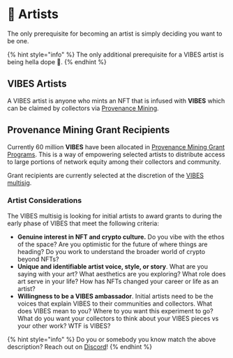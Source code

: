 # 🎨 Artists

The only prerequisite for becoming an artist is simply deciding you want to be one. 

{% hint style="info" %}
The only additional prerequisite for a VIBES artist is being hella dope 🤙.
{% endhint %}

## VIBES Artists

A VIBES artist is anyone who mints an NFT that is infused with **VIBES** which can be claimed by collectors via [Provenance Mining](../../vibes-protocol/provenance-mining/).

## Provenance Mining Grant Recipients

Currently 60 million **VIBES** have been allocated in [Provenance Mining Grant Programs](../../vibes-protocol/vibes-token/treasury-allocations.md#provenance-mining-grant-program). This is a way of empowering selected artists to distribute access to large portions of network equity among their collectors and community.

Grant recipients are currently selected at the discretion of the [VIBES multisig](../governance.md#vibes-multisig).

### Artist Considerations

The VIBES multisig is looking for initial artists to award grants to during the early phase of VIBES that meet the following criteria:

* **Genuine interest in NFT and crypto culture.** Do you vibe with the ethos of the space? Are you optimistic for the future of where things are heading? Do you work to understand the broader world of crypto beyond NFTs? 
* **Unique and identifiable artist voice, style, or story**. What are you saying with your art? What aesthetics are you exploring? What role does art serve in your life? How has NFTs changed your career or life as an artist?
* **Willingness to be a VIBES ambassador**. Initial artists need to be the voices that explain VIBES to their communities and collectors. What does VIBES mean to you? Where to you want this experiment to go? What do you want your collectors to think about your VIBES pieces vs your other work? WTF is VIBES?

{% hint style="info" %}
Do you or somebody you know match the above description? Reach out on [Discord](https://discord.gg/qDrsjcGR2F)!
{% endhint %}

